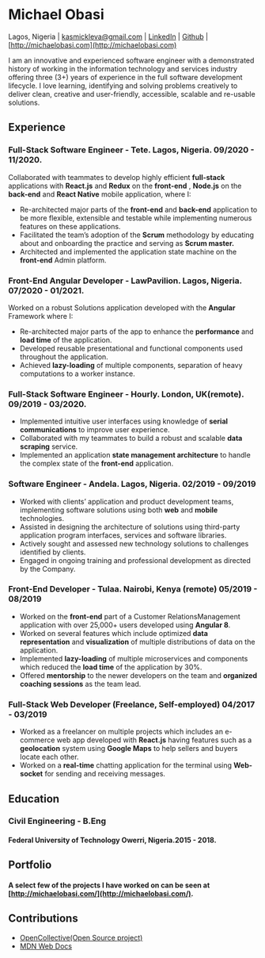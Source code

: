 # Michael Obasi

Lagos, Nigeria | [kasmickleva@gmail.com](kasmickleva@gmail.com) | [LinkedIn](https://www.linkedin.com/in/michael-obasi-808806140/) | [Github](https://github.com/kleva-j) | [http://michaelobasi.com](http://michaelobasi.com)

I am an innovative and experienced software engineer with a demonstrated history of working in
the information technology and services industry offering three (3+) years of experience in the
full software development lifecycle. I love learning, identifying and solving problems creatively to
deliver clean, creative and user-friendly, accessible, scalable and re-usable solutions.

## Experience

### **Full-Stack Software Engineer - Tete**. Lagos, Nigeria. 09/2020   - 11/2020.

Collaborated with teammates to develop highly efficient **full-stack** applications with **React.js** and
**Redux** on the **front-end** , **Node.js** on the **back-end** and **React Native** mobile application, where I:

- Re-architected major parts of the **front-end** and **back-end** application to be more flexible, extensible
and testable while implementing numerous features on these applications.
- Facilitated the team’s adoption of the **Scrum** methodology by educating about and onboarding the
practice and serving as **Scrum master.**
- Architected and implemented the application state machine on the **front-end** Admin platform.

### **Front-End Angular Developer - LawPavilion**. Lagos, Nigeria. 07/2020  -  01/2021.

Worked on a robust Solutions application developed with the **Angular** Framework where I:

- Re-architected major parts of the app to enhance the **performance** and **load time** of the application.
- Developed reusable presentational and functional components used throughout the application.
- Achieved **lazy-loading** of multiple components, separation of heavy computations to a worker
instance.

### **Full-Stack Software Engineer - Hourly**. London, UK(remote). 09/2019  - 03/2020.

- Implemented intuitive user interfaces using knowledge of **serial communications** to improve user
experience.
- Collaborated with my teammates to build a robust and scalable **data scraping** service.
- Implemented an application **state management architecture** to handle the complex state of the
**front-end** application.

### **Software Engineer - Andela**. Lagos, Nigeria. 02/2019 - 09/2019

- Worked with clients’ application and product development teams, implementing software solutions
using both **web** and **mobile** technologies.
- Assisted in designing the architecture of solutions using third-party application program interfaces,
services and software libraries.
- Actively sought and assessed new technology solutions to challenges identified by clients.
- Engaged in ongoing training and professional development as directed by the Company.


### **Front-End Developer - Tulaa**. Nairobi, Kenya (remote) 05/2019  - 08/2019

- Worked on the **front-end** part of a Customer RelationsManagement application with over
25,000+ users developed using **Angular 8**.
- Worked on several features which include optimized **data representation** and **visualization** of
multiple distributions of data on the application.
- Implemented **lazy-loading** of multiple microservices and components which reduced the **load
time** of the application by 30%.
- Offered **mentorship** to the newer developers on the team and **organized coaching sessions** as
the team lead.

### **Full-Stack Web Developer (Freelance, Self-employed)** 04/2017  -  03/2019

- Worked as a freelancer on multiple projects which includes an e-commerce web app developed
with **React.js** having features such as a **geolocation** system using **Google Maps** to help sellers
and buyers locate each other.
- Worked on a **real-time** chatting application for the terminal using **Web-socket** for sending and
receiving messages.

## Education

### Civil Engineering - B.Eng

#### Federal University of Technology Owerri, Nigeria.2015 - 2018.

## Portfolio

#### A select few of the projects I have worked on can be seen at [http://michaelobasi.com/](http://michaelobasi.com/).

## Contributions

- [OpenCollective(Open Source project)](https://opencollective.com/)
- [MDN Web Docs](https://developer.mozilla.org/en-US/)


